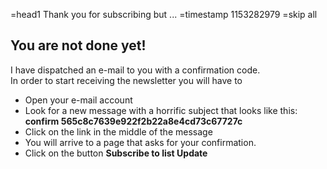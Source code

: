 =head1 Thank you for subscribing but ...
=timestamp 1153282979
=skip all

<h2>You are not done yet!</h2>

I have dispatched an e-mail to you with a confirmation code.<br>
In order to start receiving the newsletter you will have to

<div id="box">
<ul>
<li>Open your e-mail account</li>
<li>Look for a new message with a horrific subject that looks like this:<br>
<b>confirm 565c8c7639e922f2b22a8e4cd73c67727c</b></li>
<li>Click on the link in the middle of the message</li>
<li>You will arrive to a page that asks for your confirmation.<br>
<li>Click on the button <b>Subscribe to list Update</b></li>
</ul>
</div>

<!--

<h1>The Perl Weekly</h1>

You might be also interested in the <a href="http://perlweekly.com/">Perl Weekly</a>
with selected Perl related news items and articles.
-->

